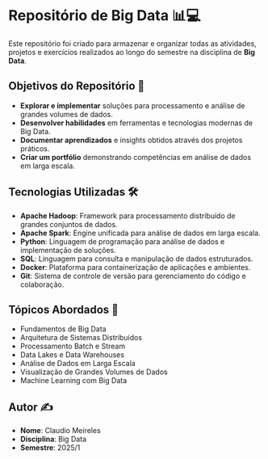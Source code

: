 # Repositório de Big Data 📊💻

Este repositório foi criado para armazenar e organizar todas as atividades, projetos e exercícios realizados ao longo do semestre na disciplina de **Big Data**.

## Objetivos do Repositório 🎯

* **Explorar e implementar** soluções para processamento e análise de grandes volumes de dados.
* **Desenvolver habilidades** em ferramentas e tecnologias modernas de Big Data.
* **Documentar aprendizados** e insights obtidos através dos projetos práticos.
* **Criar um portfólio** demonstrando competências em análise de dados em larga escala.

## Tecnologias Utilizadas 🛠️

* **Apache Hadoop**: Framework para processamento distribuído de grandes conjuntos de dados.
* **Apache Spark**: Engine unificada para análise de dados em larga escala.
* **Python**: Linguagem de programação para análise de dados e implementação de soluções.
* **SQL**: Linguagem para consulta e manipulação de dados estruturados.
* **Docker**: Plataforma para containerização de aplicações e ambientes.
* **Git**: Sistema de controle de versão para gerenciamento do código e colaboração.

## Tópicos Abordados 📑

* Fundamentos de Big Data
* Arquitetura de Sistemas Distribuídos
* Processamento Batch e Stream
* Data Lakes e Data Warehouses
* Análise de Dados em Larga Escala
* Visualização de Grandes Volumes de Dados
* Machine Learning com Big Data

## Autor ✍️

* **Nome**: Claudio Meireles
* **Disciplina**: Big Data
* **Semestre**: 2025/1
